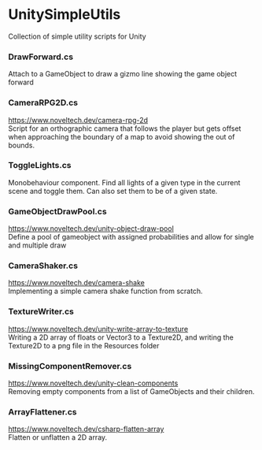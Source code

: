 # UnitySimpleUtils
Collection of simple utility scripts for Unity


### DrawForward.cs  
Attach to a GameObject to draw a gizmo line showing the game object forward 


### CameraRPG2D.cs   
https://www.noveltech.dev/camera-rpg-2d   
Script for an orthographic camera that follows the player but gets offset when approaching the boundary of a map to avoid showing the out of bounds.  


### ToggleLights.cs  
Monobehaviour component. Find all lights of a given type in the current scene and toggle them. Can also set them to be of a given state.     


### GameObjectDrawPool.cs  
https://www.noveltech.dev/unity-object-draw-pool  
Define a pool of gameobject with assigned probabilities and allow for single and multiple draw    


### CameraShaker.cs  
https://www.noveltech.dev/camera-shake  
Implementing a simple camera shake function from scratch.


### TextureWriter.cs   
https://www.noveltech.dev/unity-write-array-to-texture   
Writing a 2D array of floats or Vector3 to a Texture2D, and writing the Texture2D to a png file in the Resources folder    


### MissingComponentRemover.cs  
https://www.noveltech.dev/unity-clean-components    
Removing empty components from a list of GameObjects and their children.  


### ArrayFlattener.cs  
https://www.noveltech.dev/csharp-flatten-array  
Flatten or unflatten a 2D array. 




